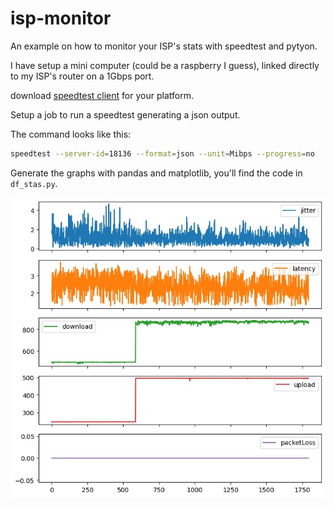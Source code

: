 # isp-monitor

An example on how to monitor your ISP's stats with speedtest and pytyon.

I have setup a mini computer (could be a raspberry I guess), linked directly to my ISP's router on a 1Gbps port.

download [speedtest client](https://www.speedtest.net/apps/cli) for your platform.

Setup a job to run a speedtest generating a json output.

The command looks like this:

```bash
speedtest --server-id=18136 --format=json --unit=Mibps --progress=no
```

Generate the graphs with pandas and matplotlib, you'll find the code in `df_stas.py`.

![](test_graph_2.jpg)
